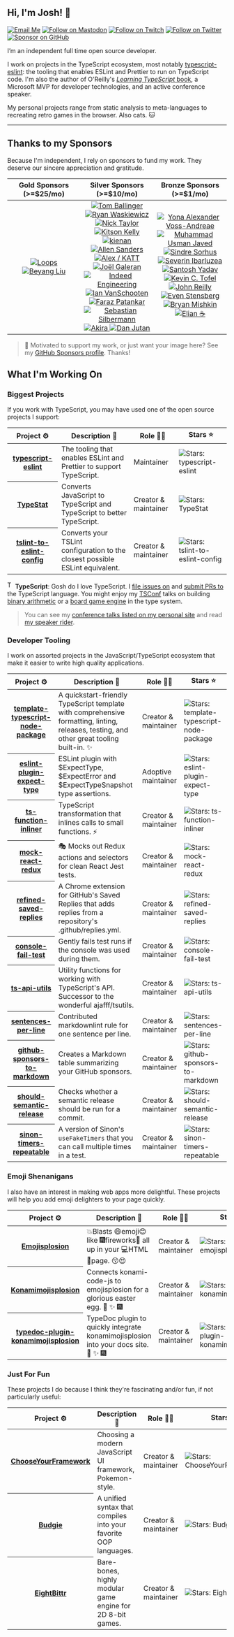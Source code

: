 ## Hi, I'm Josh! 💖

[![Email Me](https://img.shields.io/badge/Email-github@joshuakgoldberg.com-007735.svg)](mailto:me@joshuakgoldberg.com)
[![Follow on Mastodon](https://img.shields.io/badge/Follow-Mastodon-5A47DC.svg)](https://fosstodon.org/@JoshuaKGoldberg)
[![Follow on Twitch](https://img.shields.io/badge/Follow-Twitch-9147FF.svg)](https://twitch.tv/JoshuaKGoldberg)
[![Follow on Twitter](https://img.shields.io/badge/Follow-Twitter-1DA1F2.svg)](https://twitter.com/JoshuaKGoldberg)
[![Sponsor on GitHub](https://img.shields.io/badge/Sponsor-GitHub-6cc644.svg)](https://github.com/sponsors/joshuakgoldberg)

I’m an independent full time open source developer.

I work on projects in the TypeScript ecosystem, most notably [typescript-eslint](https://typescript-eslint.io): the tooling that enables ESLint and Prettier to run on TypeScript code.
I'm also the author of O'Reilly's [_Learning TypeScript_ book](https://www.learningtypescript.com), a Microsoft MVP for developer technologies, and an active conference speaker.

My personal projects range from static analysis to meta-languages to recreating retro games in the browser.
Also cats. 🐱

---

## Thanks to my Sponsors

Because I'm independent, I rely on sponsors to fund my work.
They deserve our sincere appreciation and gratitude.

<table width="100%">
        <thead>
                <tr>
                        <th width="33%">Gold Sponsors (&gt;=$25/mo)</th>
                        <th width="33%">Silver Sponsors (&gt;=$10/mo)</th>
                        <th width="33%">Bronze Sponsors (&gt;=$1/mo)</th>
                </tr>
        </thead>
        <tbody>
                <tr align="center">
                        <td >
                                <a href="https://github.com/Loops-so">
                                        <img alt="Loops" src="https://github.com/Loops-so.png?size=100" />
                                </a>
                                <a href="https://github.com/beyang">
                                        <img alt="Beyang Liu" src="https://github.com/beyang.png?size=100" />
                                </a>
                        </td>
                        <td >
                                <a href="https://github.com/thomasballinger">
                                        <img alt="Tom Ballinger" src="https://github.com/thomasballinger.png?size=50" />
                                </a>
                                <a href="https://github.com/rwaskiewicz">
                                        <img alt="Ryan Waskiewicz" src="https://github.com/rwaskiewicz.png?size=50" />
                                </a>
                                <a href="https://github.com/nickytonline">
                                        <img alt="Nick Taylor" src="https://github.com/nickytonline.png?size=50" />
                                </a>
                                <a href="https://github.com/kitsonk">
                                        <img alt="Kitson Kelly" src="https://github.com/kitsonk.png?size=50" />
                                </a>
                                <a href="https://github.com/kienankb">
                                        <img alt="kienan" src="https://github.com/kienankb.png?size=50" />
                                </a>
                                <a href="https://github.com/KernelGamut32">
                                        <img alt="Allen Sanders" src="https://github.com/KernelGamut32.png?size=50" />
                                </a>
                                <a href="https://github.com/KATT">
                                        <img alt="Alex / KATT" src="https://github.com/KATT.png?size=50" />
                                </a>
                                <a href="https://github.com/Jolg42">
                                        <img alt="Joël Galeran" src="https://github.com/Jolg42.png?size=50" />
                                </a>
                                <a href="https://github.com/indeedeng">
                                        <img alt="Indeed Engineering" src="https://github.com/indeedeng.png?size=50" />
                                </a>
                                <a href="https://github.com/IanVS">
                                        <img alt="Ian VanSchooten" src="https://github.com/IanVS.png?size=50" />
                                </a>
                                <a href="https://github.com/FarazPatankar">
                                        <img alt="Faraz Patankar" src="https://github.com/FarazPatankar.png?size=50" />
                                </a>
                                <a href="https://github.com/eps1lon">
                                        <img alt="Sebastian Silbermann" src="https://github.com/eps1lon.png?size=50" />
                                </a>
                                <a href="https://github.com/AkiraBrand">
                                        <img alt="Akira " src="https://github.com/AkiraBrand.png?size=50" />
                                </a>
                                <a href="https://github.com/Jutanium">
                                        <img alt="Dan Jutan" src="https://github.com/Jutanium.png?size=50" />
                                </a>
                        </td>
                        <td >
                                <a href="https://github.com/Yonava">
                                        <img alt="Yona Alexander Voss-Andreae" src="https://github.com/Yonava.png?size=50" />
                                </a>
                                <a href="https://github.com/usmangenx">
                                        <img alt="Muhammad Usman Javed" src="https://github.com/usmangenx.png?size=50" />
                                </a>
                                <a href="https://github.com/sindresorhus">
                                        <img alt="Sindre Sorhus" src="https://github.com/sindresorhus.png?size=50" />
                                </a>
                                <a href="https://github.com/seveibar">
                                        <img alt="Severin Ibarluzea" src="https://github.com/seveibar.png?size=50" />
                                </a>
                                <a href="https://github.com/santoshyadavdev">
                                        <img alt="Santosh Yadav" src="https://github.com/santoshyadavdev.png?size=50" />
                                </a>
                                <a href="https://github.com/kevinctofel">
                                        <img alt="Kevin C. Tofel" src="https://github.com/kevinctofel.png?size=50" />
                                </a>
                                <a href="https://github.com/johnnyreilly">
                                        <img alt="John Reilly" src="https://github.com/johnnyreilly.png?size=50" />
                                </a>
                                <a href="https://github.com/evenstensberg">
                                        <img alt="Even Stensberg" src="https://github.com/evenstensberg.png?size=50" />
                                </a>
                                <a href="https://github.com/bmish">
                                        <img alt="Bryan Mishkin" src="https://github.com/bmish.png?size=50" />
                                </a>
                                <a href="https://github.com/ElianCodes">
                                        <img alt="Elian ☕️" src="https://github.com/ElianCodes.png?size=50" />
                                </a>
                        </td>
                </tr>
        </tbody>
</table>

> 💚 Motivated to support my work, or just want your image here?
> See my [GitHub Sponsors profile](https://github.com/sponsors/JoshuaKGoldberg).
> Thanks!

## What I'm Working On

### Biggest Projects

If you work with TypeScript, you may have used one of the open source projects I support:

<table width="100%">
  <thead>
    <th span="col">Project ⚙️</th>
    <th span="col">Description 📝</th>
    <th span="col">Role 🧑‍🏭</th>
    <th span="col">Stars ⭐</th>
  </thead>
  <tbody>
    <tr>
      <th span="row"><a href="https://github.com/typescript-eslint/typescript-eslint">typescript-eslint</a></th>
      <td>The tooling that enables ESLint and Prettier to support TypeScript.</td>
      <td>Maintainer</td>
      <td><img alt="Stars: typescript-eslint" src="https://img.shields.io/github/stars/typescript-eslint/typescript-eslint" /></td>
    </tr>
    <tr>
      <th span="row"><a href="https://github.com/JoshuaKGoldberg/TypeStat">TypeStat</a></th>
      <td>Converts JavaScript to TypeScript and TypeScript to better TypeScript.</td>
      <td>Creator & maintainer</td>
      <td><img alt="Stars: TypeStat" src="https://img.shields.io/github/stars/JoshuaKGoldberg/TypeStat" /></td>
    </tr>
    <tr>
      <th span="row"><a href="https://github.com/typescript-eslint/tslint-to-eslint-config">tslint-to-eslint-config</a></th>
      <td>Converts your TSLint configuration to the closest possible ESLint equivalent.</td>
      <td>Creator & maintainer</td>
      <td><img alt="Stars: tslint-to-eslint-config" src="https://img.shields.io/github/stars/typescript-eslint/tslint-to-eslint-config" /></td>
    </tr>
  </tbody>
</table>

<img alt="TypeScript logo" style="height:1.2em;width:1em;" src="https://upload.wikimedia.org/wikipedia/commons/4/4c/Typescript_logo_2020.svg" /> **TypeScript**: Gosh do I love TypeScript. I [file issues on](https://github.com/microsoft/TypeScript/issues/JoshuaKGoldberg) and [submit PRs to](https://github.com/microsoft/TypeScript/pulls/JoshuaKGoldberg) the TypeScript language.
You might enjoy my [TSConf](https://tsconf.io) talks on building [binary arithmetic](https://blog.joshuakgoldberg.com/binary-arithmetic) or a [board game engine](https://blog.joshuakgoldberg.com/type-system-game-engines) in the type system.

> You can see my [conference talks listed on my personal site](https://joshuakgoldberg.com/#talks) and read [my speaker rider](https://github.com/JoshuaKGoldberg/speaker-rider).

### Developer Tooling

I work on assorted projects in the JavaScript/TypeScript ecosystem that make it easier to write high quality applications.

<table width="100%">
  <thead>
    <th span="col">Project ⚙️</th>
    <th span="col">Description 📝</th>
    <th span="col">Role 🧑‍🏭</th>
    <th span="col">Stars ⭐</th>
  </thead>
  <tbody>
    <tr>
      <th span="row"><a href="https://github.com/JoshuaKGoldberg/template-typescript-node-package">template-typescript-node-package</a></th>
      <td>A quickstart-friendly TypeScript template with comprehensive formatting, linting, releases, testing, and other great tooling built-in. ✨</td>
      <td>Creator & maintainer</td>
      <td><img alt="Stars: template-typescript-node-package" src="https://img.shields.io/github/stars/JoshuaKGoldberg/template-typescript-node-package" /></td>
    </tr>
    <tr>
      <th span="row"><a href="https://github.com/JoshuaKGoldberg/eslint-plugin-expect-type">eslint-plugin-expect-type</a></th>
      <td>ESLint plugin with $ExpectType, $ExpectError and $ExpectTypeSnapshot type assertions.</td>
      <td>Adoptive maintainer</td>
      <td><img alt="Stars: eslint-plugin-expect-type" src="https://img.shields.io/github/stars/JoshuaKGoldberg/eslint-plugin-expect-type" /></td>
    </tr>
    <tr>
      <th span="row"><a href="https://github.com/JoshuaKGoldberg/ts-function-inliner">ts-function-inliner</a></th>
      <td>TypeScript transformation that inlines calls to small functions. ⚡️</td>
      <td>Creator & maintainer</td>
      <td><img alt="Stars: ts-function-inliner" src="https://img.shields.io/github/stars/JoshuaKGoldberg/ts-function-inliner" /></td>
    </tr>
    <tr>
      <th span="row"><a href="https://github.com/JoshuaKGoldberg/mock-react-redux">mock-react-redux</a></th>
      <td>🎭 Mocks out Redux actions and selectors for clean React Jest tests.</td>
      <td>Creator & maintainer</td>
      <td><img alt="Stars: mock-react-redux" src="https://img.shields.io/github/stars/JoshuaKGoldberg/mock-react-redux" /></td>
    </tr>
    <tr>
      <th span="row"><a href="https://github.com/JoshuaKGoldberg/refined-saved-replies">refined-saved-replies</a></th>
      <td>A Chrome extension for GitHub's Saved Replies that adds replies from a repository's .github/replies.yml.</td>
      <td>Creator & maintainer</td>
      <td><img alt="Stars: refined-saved-replies" src="https://img.shields.io/github/stars/JoshuaKGoldberg/refined-saved-replies" /></td>
    </tr>
    <tr>
      <th span="row"><a href="https://github.com/JoshuaKGoldberg/console-fail-test">console-fail-test</a></th>
      <td>Gently fails test runs if the console was used during them.</td>
      <td>Creator & maintainer</td>
      <td><img alt="Stars: console-fail-test" src="https://img.shields.io/github/stars/JoshuaKGoldberg/console-fail-test" /></td>
    </tr>
    <tr>
      <th span="row"><a href="https://github.com/JoshuaKGoldberg/ts-api-utils">ts-api-utils</a></th>
      <td>Utility functions for working with TypeScript's API. Successor to the wonderful ajafff/tsutils.</td>
      <td>Creator & maintainer</td>
      <td><img alt="Stars: ts-api-utils" src="https://img.shields.io/github/stars/JoshuaKGoldberg/ts-api-utils" /></td>
    </tr>
    <tr>
      <th span="row"><a href="https://github.com/JoshuaKGoldberg/sentences-per-line">sentences-per-line</a></th>
      <td>Contributed markdownlint rule for one sentence per line.</td>
      <td>Creator & maintainer</td>
      <td><img alt="Stars: sentences-per-line" src="https://img.shields.io/github/stars/JoshuaKGoldberg/sentences-per-line" /></td>
    </tr>
    <tr>
      <th span="row"><a href="https://github.com/JoshuaKGoldberg/github-sponsors-to-markdown">github-sponsors-to-markdown</a></th>
      <td>Creates a Markdown table summarizing your GitHub sponsors.</td>
      <td>Creator & maintainer</td>
      <td><img alt="Stars: github-sponsors-to-markdown" src="https://img.shields.io/github/stars/JoshuaKGoldberg/github-sponsors-to-markdown" /></td>
    </tr>  
    <tr>
      <th span="row"><a href="https://github.com/JoshuaKGoldberg/should-semantic-release">should-semantic-release</a></th>
      <td>Checks whether a semantic release should be run for a commit.</td>
      <td>Creator & maintainer</td>
      <td><img alt="Stars: should-semantic-release" src="https://img.shields.io/github/stars/JoshuaKGoldberg/should-semantic-release" /></td>
    </tr>
    <tr>
      <th span="row"><a href="https://github.com/JoshuaKGoldberg/sinon-timers-repeatable">sinon-timers-repeatable</a></th>
      <td>A version of Sinon's <code>useFakeTimers</code> that you can call multiple times in a test.</td>
      <td>Creator & maintainer</td>
      <td><img alt="Stars: sinon-timers-repeatable" src="https://img.shields.io/github/stars/JoshuaKGoldberg/sinon-timers-repeatable" /></td>
    </tr>
  </tbody>
</table>

### Emoji Shenanigans

I also have an interest in making web apps more delightful.
These projects will help you add emoji delighters to your page quickly.

<table width="100%">
  <thead>
    <th span="col">Project ⚙️</th>
    <th span="col">Description 📝</th>
    <th span="col">Role 🧑‍🏭</th>
    <th span="col">Stars ⭐</th>
  </thead>
  <tbody>
    <tr>
      <th span="row"><a href="https://github.com/JoshuaKGoldberg/emojisplosion">Emojisplosion</a></th>
      <td>💥Blasts 😄emoji😊 like 🎆fireworks🎇 all up in your 💻HTML 📄page. 😚😍</td>
      <td>Creator & maintainer</td>
      <td><img alt="Stars: emojisplosion" src="https://img.shields.io/github/stars/JoshuaKGoldberg/emojisplosion" /></td>
    </tr>
    <tr>
      <th span="row"><a href="https://github.com/JoshuaKGoldberg/konamimojisplosion">Konamimojisplosion</a></th>
      <td>Connects konami-code-js to emojisplosion for a glorious easter egg. 🎉 ✨ 🎆</td>
      <td>Creator & maintainer</td>
      <td><img alt="Stars: konamimojisplosion" src="https://img.shields.io/github/stars/JoshuaKGoldberg/konamimojisplosion" /></td>
    </tr>
    <tr>
      <th span="row"><a href="https://github.com/JoshuaKGoldberg/typedoc-plugin-konamimojisplosion">typedoc-plugin-konamimojisplosion</a></th>
      <td>TypeDoc plugin to quickly integrate konamimojisplosion into your docs site. 🎉 ✨ 🎆</td>
      <td>Creator & maintainer</td>
      <td><img alt="Stars: typedoc-plugin-konamimojisplosion" src="https://img.shields.io/github/stars/JoshuaKGoldberg/typedoc-plugin-konamimojisplosion" /></td>
    </tr>
  </tbody>
</table>

### Just For Fun

These projects I do because I think they're fascinating and/or fun, if not particularly useful:

<table width="100%">
  <thead>
    <th span="col">Project ⚙️</th>
    <th span="col">Description 📝</th>
    <th span="col">Role 🧑‍🏭</th>
    <th span="col">Stars ⭐</th>
  </thead>
  <tbody>
    <tr>
      <th span="row"><a href="https://github.com/JoshuaKGoldberg/ChooseYourFramework">ChooseYourFramework</a></th>
      <td>Choosing a modern JavaScript UI framework, Pokemon-style.</td>
      <td>Creator & maintainer</td>
      <td><img alt="Stars: ChooseYourFramework" src="https://img.shields.io/github/stars/JoshuaKGoldberg/ChooseYourFramework" /></td>
    </tr>
    <tr>
      <th span="row"><a href="https://github.com/budgielang/budgie">Budgie</a></th>
      <td>A unified syntax that compiles into your favorite OOP languages.</td>
      <td>Creator & maintainer</td>
      <td><img alt="Stars: Budgie" src="https://img.shields.io/github/stars/budgielang/budgie" /></td>
    </tr>
    <tr>
      <th span="row"><a href="https://github.com/FullScreenShenanigans/EightBittr">EightBittr</a></th>
      <td>Bare-bones, highly modular game engine for 2D 8-bit games.</td>
      <td>Creator & maintainer</td>
      <td><img alt="Stars: EightBittr" src="https://img.shields.io/github/stars/FullScreenShenanigans/EightBittr" /></td>
    </tr>
  </tbody>
</table>
